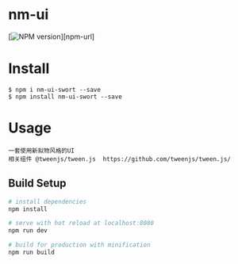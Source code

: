 # nm-ui

[![NPM version][npm-image]][npm-url]

[npm-image]: https://img.shields.io/npm/v/egg-wx.svg?style=flat-square

# Install

```
$ npm i nm-ui-swort --save
$ npm install nm-ui-swort --save
```

# Usage

```
一套使用新拟物风格的UI
相关组件 @tweenjs/tween.js  https://github.com/tweenjs/tween.js/
```

## Build Setup

``` bash
# install dependencies
npm install

# serve with hot reload at localhost:8080
npm run dev

# build for production with minification
npm run build
```


